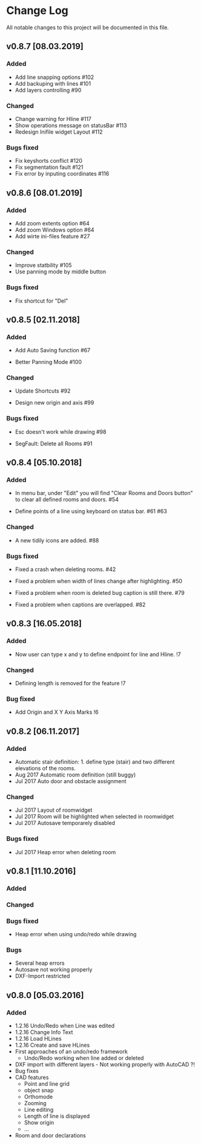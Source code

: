# Change Log
All notable changes to this project will be documented in this file.

## v0.8.7 [08.03.2019]
### Added
- Add line snapping options #102
- Add backuping with lines #101
- Add layers controlling #90

### Changed
- Change warning for Hline #117
- Show operations message on statusBar #113
- Redesign Inifile widget Layout #112

### Bugs fixed
- Fix keyshorts conflict #120
- Fix segmentation fault #121
- Fix error by inputing coordinates #116

## v0.8.6 [08.01.2019]
### Added
- Add zoom extents option #64
- Add zoom Windows option #64
- Add wirte ini-files feature #27

### Changed
- Improve statbility #105
- Use panning mode by middle button 

### Bugs fixed
- Fix shortcut for "Del"

## v0.8.5 [02.11.2018]
### Added
- Add Auto Saving function #67

- Better Panning Mode #100

### Changed
- Update Shortcuts #92

- Design new origin and axis #99

### Bugs fixed
- Esc doesn't work while drawing #98

- SegFault: Delete all Rooms #91


## v0.8.4 [05.10.2018]
### Added
- In menu bar, under "Edit" you will find "Clear Rooms and Doors button" to clear all defined rooms and doors. #54

- Define points of a line using keyboard on status bar. #61 #63

### Changed
- A new tidily icons are added. #88

### Bugs fixed
- Fixed a crash when deleting rooms. #42

- Fixed a problem when width of lines change after highlighting. #50

- Fixed a problem when room is deleted bug caption is still there. #79

- Fixed a problem when captions are overlapped. #82

## v0.8.3 [16.05.2018]
### Added
- Now user can type x and y to define endpoint for line and Hline.  !7

### Changed
-  Defining length is removed for the feature !7

### Bug fixed
- Add Origin and X Y Axis Marks !6

## v0.8.2 [06.11.2017]

### Added 
- Automatic stair definition: 1. define type (stair) and two different elevations of the rooms.
- Aug 2017 Automatic room definition (still buggy)
- Jul 2017 Auto door and obstacle assignment

### Changed
- Jul 2017 Layout of roomwidget
- Jul 2017 Room will be highlighted when selected in roomwidget
- Jul 2017 Autosave temporarely disabled

### Bugs fixed
- Jul 2017 Heap error when deleting room


## v0.8.1 [11.10.2016]

### Added

### Changed

### Bugs fixed

- Heap error when using undo/redo while drawing

### Bugs

- Several heap errors
- Autosave not working properly
- DXF-Import restricted 
    
## v0.8.0 [05.03.2016]

### Added
- 1.2.16 Undo/Redo when Line was edited
- 1.2.16 Change Info Text
- 1.2.16 Load HLines
- 1.2.16 Create and save HLines
- First approaches of an undo/redo framework
	- Undo/Redo working when line added or deleted
- DXF import with different layers - Not working properly with AutoCAD ?! 
- Bug fixes
- CAD features
	- Point and line grid
	- object snap
	- Orthomode
	- Zooming 
	- Line editing
	- Length of line is displayed
	- Show origin
	- ...
- Room and door declarations